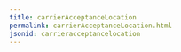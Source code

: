 ```yaml
---
title: carrierAcceptanceLocation
permalink: carrierAcceptanceLocation.html
jsonid: carrieracceptancelocation
---
```

